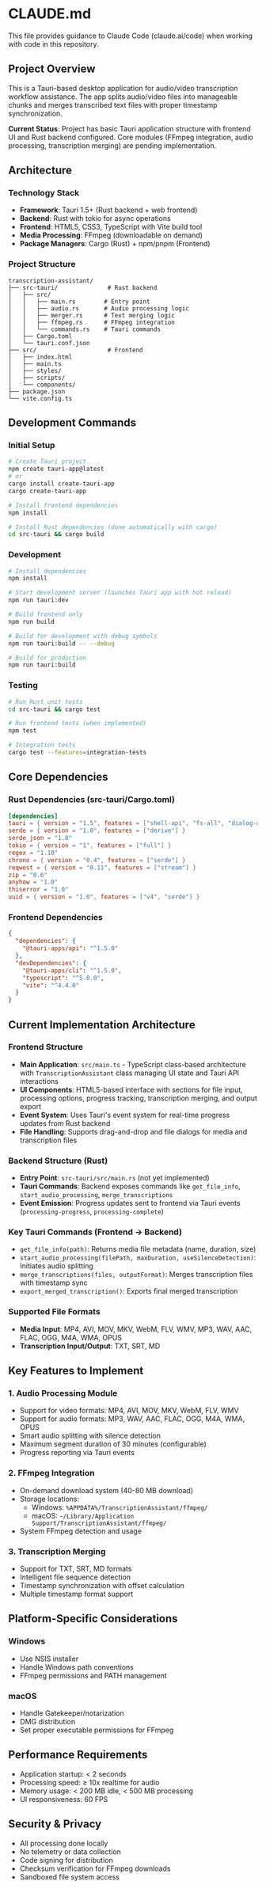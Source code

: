 # CLAUDE.md

This file provides guidance to Claude Code (claude.ai/code) when working with code in this repository.

## Project Overview

This is a Tauri-based desktop application for audio/video transcription workflow assistance. The app splits audio/video files into manageable chunks and merges transcribed text files with proper timestamp synchronization.

**Current Status**: Project has basic Tauri application structure with frontend UI and Rust backend configured. Core modules (FFmpeg integration, audio processing, transcription merging) are pending implementation.

## Architecture

### Technology Stack
- **Framework**: Tauri 1.5+ (Rust backend + web frontend)
- **Backend**: Rust with tokio for async operations
- **Frontend**: HTML5, CSS3, TypeScript with Vite build tool
- **Media Processing**: FFmpeg (downloadable on demand)
- **Package Managers**: Cargo (Rust) + npm/pnpm (Frontend)

### Project Structure
```
transcription-assistant/
├── src-tauri/              # Rust backend
│   ├── src/
│   │   ├── main.rs        # Entry point
│   │   ├── audio.rs       # Audio processing logic
│   │   ├── merger.rs      # Text merging logic
│   │   ├── ffmpeg.rs      # FFmpeg integration
│   │   └── commands.rs    # Tauri commands
│   ├── Cargo.toml
│   └── tauri.conf.json
├── src/                    # Frontend
│   ├── index.html
│   ├── main.ts
│   ├── styles/
│   ├── scripts/
│   └── components/
├── package.json
└── vite.config.ts
```

## Development Commands

### Initial Setup
```bash
# Create Tauri project
npm create tauri-app@latest
# or
cargo install create-tauri-app
cargo create-tauri-app

# Install frontend dependencies
npm install

# Install Rust dependencies (done automatically with cargo)
cd src-tauri && cargo build
```

### Development
```bash
# Install dependencies
npm install

# Start development server (launches Tauri app with hot reload)
npm run tauri:dev

# Build frontend only
npm run build

# Build for development with debug symbols
npm run tauri:build -- --debug

# Build for production
npm run tauri:build
```

### Testing
```bash
# Run Rust unit tests
cd src-tauri && cargo test

# Run frontend tests (when implemented)
npm test

# Integration tests
cargo test --features=integration-tests
```

## Core Dependencies

### Rust Dependencies (src-tauri/Cargo.toml)
```toml
[dependencies]
tauri = { version = "1.5", features = ["shell-api", "fs-all", "dialog-all", "path-all"] }
serde = { version = "1.0", features = ["derive"] }
serde_json = "1.0"
tokio = { version = "1", features = ["full"] }
regex = "1.10"
chrono = { version = "0.4", features = ["serde"] }
reqwest = { version = "0.11", features = ["stream"] }
zip = "0.6"
anyhow = "1.0"
thiserror = "1.0"
uuid = { version = "1.0", features = ["v4", "serde"] }
```

### Frontend Dependencies
```json
{
  "dependencies": {
    "@tauri-apps/api": "^1.5.0"
  },
  "devDependencies": {
    "@tauri-apps/cli": "^1.5.0",
    "typescript": "^5.0.0",
    "vite": "^4.4.0"
  }
}
```

## Current Implementation Architecture

### Frontend Structure
- **Main Application**: `src/main.ts` - TypeScript class-based architecture with `TranscriptionAssistant` class managing UI state and Tauri API interactions
- **UI Components**: HTML5-based interface with sections for file input, processing options, progress tracking, transcription merging, and output export
- **Event System**: Uses Tauri's event system for real-time progress updates from Rust backend
- **File Handling**: Supports drag-and-drop and file dialogs for media and transcription files

### Backend Structure (Rust)
- **Entry Point**: `src-tauri/src/main.rs` (not yet implemented)
- **Tauri Commands**: Backend exposes commands like `get_file_info`, `start_audio_processing`, `merge_transcriptions`
- **Event Emission**: Progress updates sent to frontend via Tauri events (`processing-progress`, `processing-complete`)

### Key Tauri Commands (Frontend → Backend)
- `get_file_info(path)`: Returns media file metadata (name, duration, size)
- `start_audio_processing(filePath, maxDuration, useSilenceDetection)`: Initiates audio splitting
- `merge_transcriptions(files, outputFormat)`: Merges transcription files with timestamp sync
- `export_merged_transcription()`: Exports final merged transcription

### Supported File Formats
- **Media Input**: MP4, AVI, MOV, MKV, WebM, FLV, WMV, MP3, WAV, AAC, FLAC, OGG, M4A, WMA, OPUS
- **Transcription Input/Output**: TXT, SRT, MD

## Key Features to Implement

### 1. Audio Processing Module
- Support for video formats: MP4, AVI, MOV, MKV, WebM, FLV, WMV
- Support for audio formats: MP3, WAV, AAC, FLAC, OGG, M4A, WMA, OPUS
- Smart audio splitting with silence detection
- Maximum segment duration of 30 minutes (configurable)
- Progress reporting via Tauri events

### 2. FFmpeg Integration
- On-demand download system (40-80 MB download)
- Storage locations:
  - Windows: `%APPDATA%/TranscriptionAssistant/ffmpeg/`
  - macOS: `~/Library/Application Support/TranscriptionAssistant/ffmpeg/`
- System FFmpeg detection and usage

### 3. Transcription Merging
- Support for TXT, SRT, MD formats
- Intelligent file sequence detection
- Timestamp synchronization with offset calculation
- Multiple timestamp format support

## Platform-Specific Considerations

### Windows
- Use NSIS installer
- Handle Windows path conventions
- FFmpeg permissions and PATH management

### macOS  
- Handle Gatekeeper/notarization
- DMG distribution
- Set proper executable permissions for FFmpeg

## Performance Requirements
- Application startup: < 2 seconds
- Processing speed: ≥ 10x realtime for audio
- Memory usage: < 200 MB idle, < 500 MB processing
- UI responsiveness: 60 FPS

## Security & Privacy
- All processing done locally
- No telemetry or data collection
- Code signing for distribution
- Checksum verification for FFmpeg downloads
- Sandboxed file system access